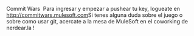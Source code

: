 Commit Wars
​
Para ingresar y empezar a pushear tu key, logueate en http://commitwars.mulesoft.com
​
Si tenes alguna duda sobre el juego o sobre como usar git, acercate a la mesa de MuleSoft en el coworking de nerdear.la !
